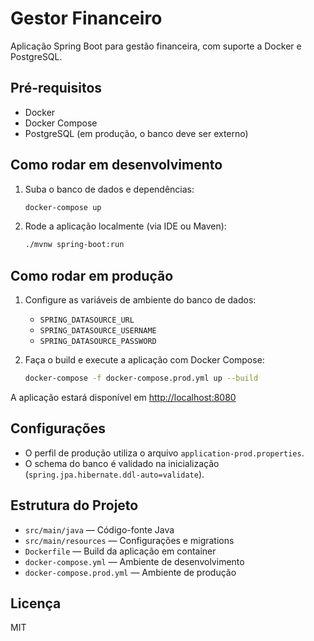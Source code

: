 # Gestor Financeiro

Aplicação Spring Boot para gestão financeira, com suporte a Docker e PostgreSQL.

## Pré-requisitos

- Docker
- Docker Compose
- PostgreSQL (em produção, o banco deve ser externo)

## Como rodar em desenvolvimento

1. Suba o banco de dados e dependências:

   ```sh
   docker-compose up
   ```

2. Rode a aplicação localmente (via IDE ou Maven):

   ```sh
   ./mvnw spring-boot:run
   ```

## Como rodar em produção

1. Configure as variáveis de ambiente do banco de dados:
   - `SPRING_DATASOURCE_URL`
   - `SPRING_DATASOURCE_USERNAME`
   - `SPRING_DATASOURCE_PASSWORD`

2. Faça o build e execute a aplicação com Docker Compose:

   ```sh
   docker-compose -f docker-compose.prod.yml up --build
   ```

A aplicação estará disponível em <http://localhost:8080>

## Configurações

- O perfil de produção utiliza o arquivo `application-prod.properties`.
- O schema do banco é validado na inicialização (`spring.jpa.hibernate.ddl-auto=validate`).

## Estrutura do Projeto

- `src/main/java` — Código-fonte Java
- `src/main/resources` — Configurações e migrations
- `Dockerfile` — Build da aplicação em container
- `docker-compose.yml` — Ambiente de desenvolvimento
- `docker-compose.prod.yml` — Ambiente de produção

## Licença

MIT
